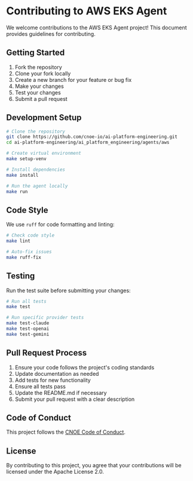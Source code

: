 # Contributing to AWS EKS Agent

We welcome contributions to the AWS EKS Agent project! This document provides guidelines for contributing.

## Getting Started

1. Fork the repository
2. Clone your fork locally
3. Create a new branch for your feature or bug fix
4. Make your changes
5. Test your changes
6. Submit a pull request

## Development Setup

```bash
# Clone the repository
git clone https://github.com/cnoe-io/ai-platform-engineering.git
cd ai-platform-engineering/ai_platform_engineering/agents/aws

# Create virtual environment
make setup-venv

# Install dependencies
make install

# Run the agent locally
make run
```

## Code Style

We use `ruff` for code formatting and linting:

```bash
# Check code style
make lint

# Auto-fix issues
make ruff-fix
```

## Testing

Run the test suite before submitting your changes:

```bash
# Run all tests
make test

# Run specific provider tests
make test-claude
make test-openai
make test-gemini
```

## Pull Request Process

1. Ensure your code follows the project's coding standards
2. Update documentation as needed
3. Add tests for new functionality
4. Ensure all tests pass
5. Update the README.md if necessary
6. Submit your pull request with a clear description

## Code of Conduct

This project follows the [CNOE Code of Conduct](CODE_OF_CONDUCT.md).

## License

By contributing to this project, you agree that your contributions will be licensed under the Apache License 2.0.
